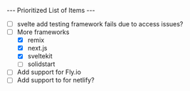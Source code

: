 --- Prioritized List of Items --- 
- [ ] svelte add testing framework fails due to access issues?
- [ ] More frameworks
    - [X] remix
    - [X] next.js
    - [X] sveltekit
    - [ ] solidstart
- [ ] Add support for Fly.io
- [ ] Add support to for netlify?
